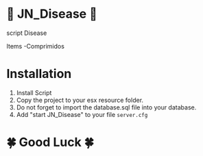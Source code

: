 # 🧬 JN_Disease 🧬

script Disease

Items
-Comprimidos

# Installation
1. Install Script
3. Copy the project to your esx resource folder.
4. Do not forget to import the database.sql file into your database.
5. Add "start JN_Disease" to your file `server.cfg`

# 🍀 Good Luck  🍀

